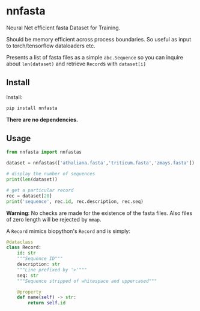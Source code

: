 # nnfasta

Neural Net efficient fasta Dataset for Training.

Should be memory efficient across process boundaries.
So useful as input to torch/tensorflow dataloaders etc.

Presents a list of fasta files as a simple `abc.Sequence`
so you can inquire about `len(dataset)` and retrieve
`Record`s with `dataset[i]`

## Install

Install:

```bash
pip install nnfasta
```

**There are no dependencies.**

## Usage

```python
from nnfasta import nnfastas 

dataset = nnfastas(['athaliana.fasta','triticum.fasta','zmays.fasta'])

# display the number of sequences
print(len(dataset))

# get a particular record
rec = dataset[20]
print('sequence', rec.id, rec.description, rec.seq)
```

**Warning**: No checks are made for the existence of
the fasta files. Also files of zero length will be rejected
by `mmap`.

A `Record` mimics biopython's `Record` and is simply:

```python
@dataclass
class Record:
    id: str
    """Sequence ID"""
    description: str
    """Line prefixed by '>'"""
    seq: str
    """Sequence stripped of whitespace and uppercased"""

    @property
    def name(self) -> str:
        return self.id
```
